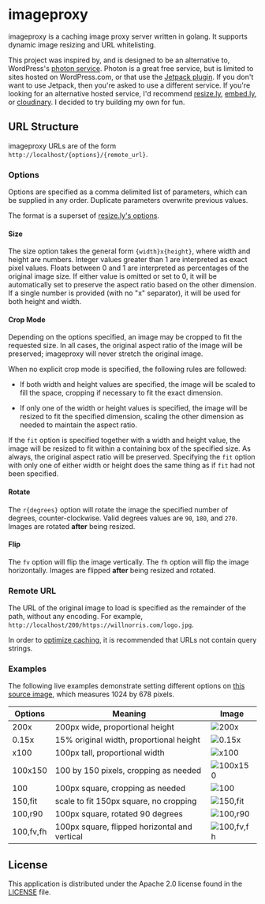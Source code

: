 # imageproxy #

imageproxy is a caching image proxy server written in golang.  It supports
dynamic image resizing and URL whitelisting.

This project was inspired by, and is designed to be an alternative to,
WordPress's [photon service][photon].  Photon is a great free service, but is
limited to sites hosted on WordPress.com, or that use the [Jetpack
plugin][jetpack].  If you don't want to use Jetpack, then you're asked to use a
different service.  If you're looking for an alternative hosted service, I'd
recommend [resize.ly][], [embed.ly][], or [cloudinary][].  I decided to try
building my own for fun.

[photon]: http://developer.wordpress.com/docs/photon/
[jetpack]: http://jetpack.me/
[resize.ly]: https://resize.ly/
[embed.ly]: http://embed.ly/display
[cloudinary]: http://cloudinary.com/


## URL Structure ##

imageproxy URLs are of the form `http://localhost/{options}/{remote_url}`.

### Options ###

Options are specified as a comma delimited list of parameters, which can be
supplied in any order.  Duplicate parameters overwrite previous values.  

The format is a superset of [resize.ly's options](https://resize.ly/#demo).

#### Size ####

The size option takes the general form `{width}x{height}`, where width and
height are numbers.  Integer values greater than 1 are interpreted as exact
pixel values.  Floats between 0 and 1 are interpreted as percentages of the
original image size.  If either value is omitted or set to 0, it will be
automatically set to preserve the aspect ratio based on the other dimension.
If a single number is provided (with no "x" separator), it will be used for
both height and width.

#### Crop Mode ####

Depending on the options specified, an image may be cropped to fit the
requested size.  In all cases, the original aspect ratio of the image will be
preserved; imageproxy will never stretch the original image.

When no explicit crop mode is specified, the following rules are followed:

 - If both width and height values are specified, the image will be scaled to
   fill the space, cropping if necessary to fit the exact dimension.

 - If only one of the width or height values is specified, the image will be
   resized to fit the specified dimension, scaling the other dimension as
   needed to maintain the aspect ratio.

If the `fit` option is specified together with a width and height value, the
image will be resized to fit within a containing box of the specified size.  As
always, the original aspect ratio will be preserved. Specifying the `fit`
option with only one of either width or height does the same thing as if `fit`
had not been specified.

#### Rotate ####

The `r{degrees}` option will rotate the image the specified number of degrees,
counter-clockwise.  Valid degrees values are `90`, `180`, and `270`.  Images
are rotated **after** being resized.

#### Flip ####

The `fv` option will flip the image vertically.  The `fh` option will flip the
image horizontally.  Images are flipped **after** being resized and rotated.

### Remote URL ###

The URL of the original image to load is specified as the remainder of the
path, without any encoding.  For example,
`http://localhost/200/https://willnorris.com/logo.jpg`.

In order to [optimize caching][], it is recommended that URLs not contain query
strings.

[optimize caching]: http://www.stevesouders.com/blog/2008/08/23/revving-filenames-dont-use-querystring/

### Examples ###

The following live examples demonstrate setting different options on [this
source image][small-things], which measures 1024 by 678 pixels.

[small-things]: https://willnorris.com/content/uploads/2013/12/small-things.jpg

Options | Meaning                                  | Image
--------|------------------------------------------|------
200x    | 200px wide, proportional height          | ![200x](https://s.wjn.me/200x/https://willnorris.com/content/uploads/2013/12/small-things.jpg)
0.15x   | 15% original width, proportional height  | ![0.15x](https://s.wjn.me/0.15x/https://willnorris.com/content/uploads/2013/12/small-things.jpg)
x100    | 100px tall, proportional width           | ![x100](https://s.wjn.me/x100/https://willnorris.com/content/uploads/2013/12/small-things.jpg)
100x150 | 100 by 150 pixels, cropping as needed    | ![100x150](https://s.wjn.me/100x150/https://willnorris.com/content/uploads/2013/12/small-things.jpg)
100     | 100px square, cropping as needed         | ![100](https://s.wjn.me/100/https://willnorris.com/content/uploads/2013/12/small-things.jpg)
150,fit | scale to fit 150px square, no cropping   | ![150,fit](https://s.wjn.me/150,fit/https://willnorris.com/content/uploads/2013/12/small-things.jpg)
100,r90 | 100px square, rotated 90 degrees         | ![100,r90](https://s.wjn.me/100,r90/https://willnorris.com/content/uploads/2013/12/small-things.jpg)
100,fv,fh | 100px square, flipped horizontal and vertical | ![100,fv,fh](https://s.wjn.me/100,fv,fh/https://willnorris.com/content/uploads/2013/12/small-things.jpg)


## License ##

This application is distributed under the Apache 2.0 license found in the
[LICENSE](./LICENSE) file.
